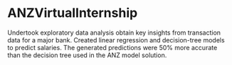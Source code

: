 # ANZVirtualInternship
Undertook exploratory data analysis obtain key insights from transaction data for a major bank. Created linear regression and decision-tree models to predict salaries. The generated predictions were 50% more accurate than the decision tree used in the ANZ model solution. 
